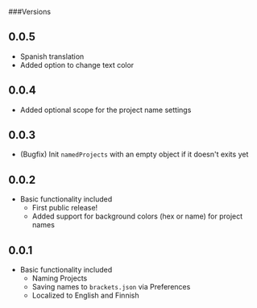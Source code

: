 ###Versions
## 0.0.5
* Spanish translation
* Added option to change text color

## 0.0.4
* Added optional scope for the project name settings

## 0.0.3
* (Bugfix) Init `namedProjects` with an empty object if it doesn't exits yet

## 0.0.2
* Basic functionality included
  * First public release!
  * Added support for background colors (hex or name) for project names

## 0.0.1
* Basic functionality included
  * Naming Projects
  * Saving names to `brackets.json` via Preferences
  * Localized to English and Finnish
  